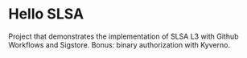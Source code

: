# Hello SLSA

Project that demonstrates the implementation of SLSA L3 with Github Workflows and Sigstore. Bonus: binary authorization with Kyverno.